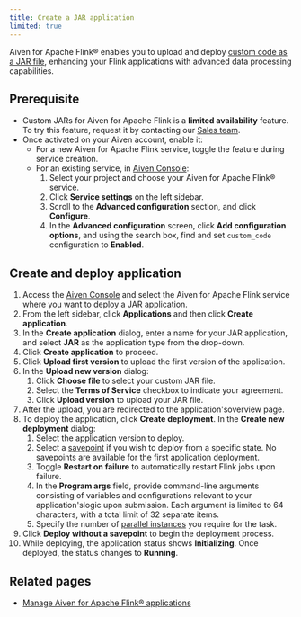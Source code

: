 ```yaml
---
title: Create a JAR application
limited: true
---
```


Aiven for Apache Flink® enables you to upload and deploy
[custom code as a JAR file](/docs/products/flink/concepts/custom-jars), enhancing your
Flink applications with advanced data
processing capabilities.

## Prerequisite

- Custom JARs for Aiven for Apache Flink is a **limited availability** feature.
  To try this feature, request it by contacting
  our [Sales team](mailto:sales@aiven.io).
- Once activated on your Aiven account, enable it:
  - For a new Aiven for Apache Flink service,
    toggle the feature during service creation.
  - For an existing service, in
    [Aiven Console](https://console.aiven.io/):
    1. Select your project and choose your Aiven for Apache Flink® service.
    1. Click **Service settings** on the left sidebar.
    1. Scroll to the **Advanced configuration** section, and click
        **Configure**.
    1. In the **Advanced configuration** screen, click **Add
       configuration options**, and using the search box, find and set
       `custom_code` configuration to **Enabled**.

## Create and deploy application

1.  Access the [Aiven Console](https://console.aiven.io/) and select the
    Aiven for Apache Flink service where you want to deploy a JAR
    application.
1.  From the left sidebar, click **Applications** and then click
    **Create application**.
1.  In the **Create application** dialog, enter a name for your JAR
    application, and select **JAR** as the application type from the
    drop-down.
1.  Click **Create application** to proceed.
1.  Click **Upload first version** to upload the first version of the
    application.
1.  In the **Upload new version** dialog:
    1. Click **Choose file** to select your custom JAR file.
    1. Select the **Terms of Service** checkbox to indicate your
       agreement.
    1. Click **Upload version** to upload your JAR file.
1.  After the upload, you are redirected to the application'soverview
    page.
1.  To deploy the application, click **Create deployment**. In the
    **Create new deployment** dialog:
    1.   Select the application version to deploy.
    1.   Select a
        [savepoint](/docs/products/flink/concepts/savepoints) if you wish to deploy from
        a specific state. No
        savepoints are available for the first application deployment.
    1.   Toggle **Restart on failure** to automatically restart Flink
        jobs upon failure.
    1.   In the **Program args** field, provide command-line arguments
        consisting of variables and configurations relevant to your
        application'slogic upon submission. Each argument is limited
        to 64 characters, with a total limit of 32 separate items.
    1.   Specify the number of [parallel
        instances](https://nightlies.apache.org/flink/flink-docs-master/docs/dev/datastream/execution/parallel/)
        you require for the task.
1.  Click **Deploy without a savepoint** to begin the deployment
    process.
1. While deploying, the application status shows **Initializing**. Once
    deployed, the status changes to **Running**.

## Related pages

-   [Manage Aiven for Apache Flink® applications](/docs/products/flink/howto/manage-flink-applications)
